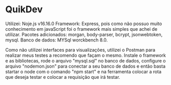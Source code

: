 # QuikDev
Utilizei:
  Noje.js v16.16.0
  Framework: Express, pois como não possuo muito conhecimento em javaScript foi o framework mais simples que achei 
	de utilizar.
  Pacotes adicionados: morgan, body-parser, bcrypt, jsonwebtoken, mysql.
  Banco de dados: MYSql worckbench 8.0.

Como não utilizei interfaces para visualizações, utilizei o Postman para realizar meus testes a recomendo que façam 
o mesmo. Instale o framework e as bibliotecas, rode o arquivo "mysql.sql" no banco de dados, configure o arquivo
"nodemon.json" para conectar a seu banco de dados e então basta startar o node com o comando "npm start" e na 
ferramenta colocar a rota que deseja testar e colocar a requisição que irá testar.
